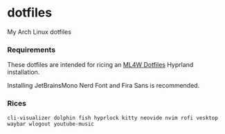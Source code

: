 # dotfiles

My Arch Linux dotfiles

### Requirements

These dotfiles are intended for ricing an [ML4W Dotfiles](https://github.com/mylinuxforwork/dotfiles) Hyprland installation.

Installing JetBrainsMono Nerd Font and Fira Sans is recommended.

### Rices

`cli-visualizer dolphin fish hyprlock kitty neovide nvim rofi vesktop waybar wlogout youtube-music`
